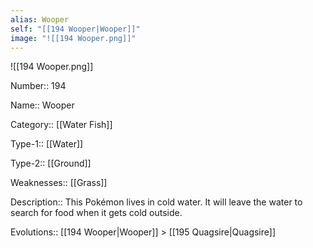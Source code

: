 ```yaml
---
alias: Wooper
self: "[[194 Wooper|Wooper]]"
image: "![[194 Wooper.png]]"
---
```


![[194 Wooper.png]]


Number:: 194

Name:: Wooper

Category:: [[Water Fish]]

Type-1:: [[Water]]

Type-2:: [[Ground]]

Weaknesses:: [[Grass]] 

Description:: This Pokémon lives in cold water. It will leave the water to search for food when it gets cold outside.

Evolutions:: [[194 Wooper|Wooper]] > [[195 Quagsire|Quagsire]]